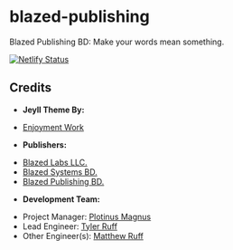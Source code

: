 # blazed-publishing
Blazed Publishing BD: Make your words mean something.

[![Netlify Status](https://api.netlify.com/api/v1/badges/dedad024-19e2-49bb-af33-c5a74214f284/deploy-status)](https://app.netlify.com/sites/blazed-xyz/deploys)

## Credits
+ **Jeyll Theme By:**
- [Enjoyment Work](https://enjoyment-work.netlify.app/)
+ **Publishers:**
- [Blazed Labs LLC.](https://blazedlabs.com)
- [Blazed Systems BD.](https://blazed.systems)
- [Blazed Publishing BD.](https://blazed.xyz)
+ **Development Team:**
- Project Manager: [Plotinus Magnus](https://www.facebook.com/Plotinus-Magnus-106263045283274)
- Lead Engineer: [Tyler Ruff](https://github.com/tyler-ruff)
- Other Engineer(s): [Matthew Ruff](https://github.com/matt-ruff)
